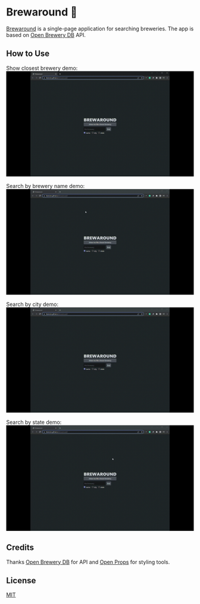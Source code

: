 # Brewaround :beers:

[Brewaround](https://www.titamoto.github.io/brewaround) is a single-page application for searching breweries.
The app is based on [Open Brewery DB](https://www.openbrewerydb.org/) API.

## How to Use

Show closest brewery demo:
![Show closest brewery demo](ShowClosestBrewery.gif)

Search by brewery name demo:
![Search by brewery name demo](SearchByName.gif)

Search by city demo:
![Search by city demo](SearchByCity.gif)

Search by state demo:
![Search by state demo](SearchByState.gif)

## Credits

Thanks [Open Brewery DB](https://www.openbrewerydb.org/) for API and [Open Props](https://open-props.style/) for styling tools.

## License

[MIT](https://choosealicense.com/licenses/mit/)